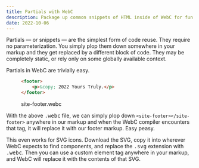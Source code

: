 ```yaml
---
title: Partials with WebC
description: Package up common snippets of HTML inside of WebC for fun and profit!
date: 2022-10-06
---
```


Partials — or snippets — are the simplest form of code reuse.
They require no parameterization.
You simply plop them down somewhere in your markup and they get replaced by a different block of code.
They may be completely static, or rely only on some globally available context.

Partials in WebC are trivially easy.

<figure>

```html
<footer>
	<p>&copy; 2022 Yours Truly.</p>
</footer>
```

<figcaption>site-footer.webc</figcaption>

</figure>

With the above <samp>.webc</samp> file, we can simply plop down `<site-footer></site-footer>` anywhere in our markup and when the WebC compiler encounters that tag, it will replace it with our footer markup.
Easy peasy.

This even works for SVG icons.
Download the SVG, copy it into wherever WebC expects to find components, and replace the <samp>.svg</samp> extension with <samp>.webc</samp>.
Then you can use a custom element tag anywhere in your markup, and WebC will replace it with the contents of that SVG.
